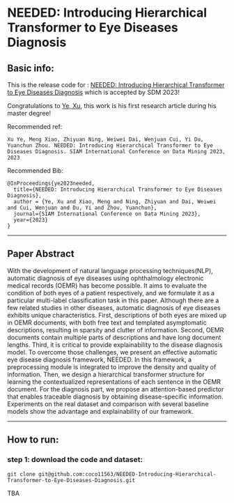 # NEEDED: Introducing Hierarchical Transformer to Eye Diseases Diagnosis
## Basic info:
This is the release code for :
[NEEDED: Introducing Hierarchical Transformer to Eye Diseases Diagnosis](https://arxiv.org/abs/2212.13408) 
which is accepted by SDM 2023!

Congratulations to [Ye, Xu](https://github.com/xuye2020), this work is his first research article during his master degree!

Recommended ref:
```
Xu Ye, Meng Xiao, Zhiyuan Ning, Weiwei Dai, Wenjuan Cui, Yi Du, Yuanchun Zhou. NEEDED: Introducing Hierarchical Transformer to Eye Diseases Diagnosis. SIAM International Conference on Data Mining 2023, 2023
```

Recommended Bib:
```
@InProceedings{ye2023needed,
  title={NEEDED: Introducing Hierarchical Transformer to Eye Diseases Diagnosis},
  author = {Ye, Xu and Xiao, Meng and Ning, Zhiyuan and Dai, Weiwei and Cui, Wenjuan and Du, Yi and Zhou, Yuanchun},
  journal={SIAM International Conference on Data Mining 2023},
  year={2023}
}
```
***
## Paper Abstract
With the development of natural language processing techniques(NLP), automatic diagnosis of eye diseases using ophthalmology electronic medical records (OEMR) has become possible. It aims to evaluate the condition of both eyes of a patient respectively, and we formulate it as a particular multi-label classification task in this paper. Although there are a few related studies in other diseases, automatic diagnosis of eye diseases exhibits unique characteristics. First, descriptions of both eyes are mixed up in OEMR documents, with both free text and templated asymptomatic descriptions, resulting in sparsity and clutter of information. Second, OEMR documents contain multiple parts of descriptions and have long document lengths. Third, it is critical to provide explainability to the disease diagnosis model. To overcome those challenges, we present an effective automatic eye disease diagnosis framework, NEEDED. In this framework, a preprocessing module is integrated to improve the density and quality of information. Then, we design a hierarchical transformer structure for learning the contextualized representations of each sentence in the OEMR document. For the diagnosis part, we propose an attention-based predictor that enables traceable diagnosis by obtaining disease-specific information. Experiments on the real dataset and comparison with several baseline models show the advantage and explainability of our framework.
***




## How to run:
### step 1: download the code and dataset:
```
git clone git@github.com:coco11563/NEEDED-Introducing-Hierarchical-Transformer-to-Eye-Diseases-Diagnosis.git
```
TBA

